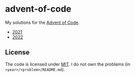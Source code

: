 # advent-of-code

My solutions for the [Advent of Code](https://adventofcode.com).

- [2021](./2021)
- [2022](./2022)

## License

The code is licensed under [MIT](./LICENSE). I do not own the problems (in
`<year>/<problem>/README.md`).
